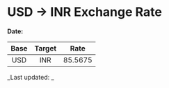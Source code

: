 # USD → INR Exchange Rate

**Date:** 

| Base | Target | Rate  |
|:----:|:------:|:-----:|
| USD  | INR    | 85.5675 |

_Last updated: _